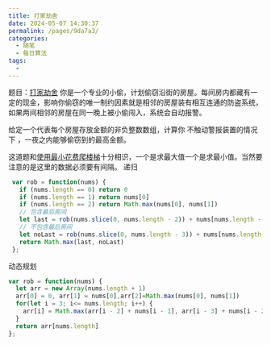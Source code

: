 ```yaml
---
title: 打家劫舍
date: 2024-05-07 14:30:37
permalink: /pages/9da7a3/
categories:
  - 随笔
  - 每日算法
tags:
  - 
---
```

题目：[打家劫舍](https://leetcode.cn/problems/house-robber/?envType=study-plan-v2&envId=dynamic-programming)
你是一个专业的小偷，计划偷窃沿街的房屋。每间房内都藏有一定的现金，影响你偷窃的唯一制约因素就是相邻的房屋装有相互连通的防盗系统，如果两间相邻的房屋在同一晚上被小偷闯入，系统会自动报警。

给定一个代表每个房屋存放金额的非负整数数组，计算你 不触动警报装置的情况下 ，一夜之内能够偷窃到的最高金额。
<!-- more -->
这道题和[使用最小花费爬楼梯](/pages/5080f0/)十分相识，一个是求最大值一个是求最小值。当然要注意的是这里的数据必须要有间隔。
递归
```js
 var rob = function(nums) {
   if (nums.length == 0) return 0
   if (nums.length == 1) return nums[0]
   if (nums.length == 2) return Math.max(nums[0], nums[1])
   // 包含最后房间
   let last = rob(nums.slice(0, nums.length - 2)) + nums[nums.length - 1]
   // 不包含最后房间
   let noLast = rob(nums.slice(0, nums.length - 3)) + nums[nums.length - 2]
   return Math.max(last, noLast)
 };
```

动态规划
```js
var rob = function(nums) {
  let arr = new Array(nums.length + 1)
  arr[0] = 0, arr[1] = nums[0],arr[2]=Math.max(nums[0], nums[1])
  for(let i = 3; i<= nums.length; i++) {
    arr[i] = Math.max(arr[i - 2] + nums[i - 1], arr[i - 3] + nums[i - 2])
  }
  return arr[nums.length]
};
```